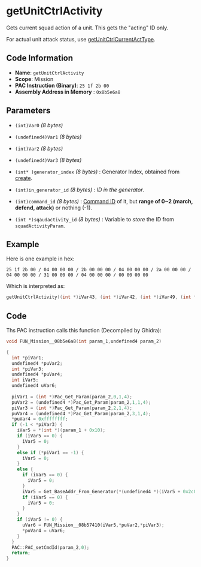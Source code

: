 # getUnitCtrlActivity

Gets current squad action of a unit. This gets the "acting" ID only.

For actual unit attack status, use [getUnitCtrlCurrentActType](./getunitctrlactivity.md).

## Code Information

- **Name**: `getUnitCtrlActivity`
- **Scope**: Mission
- **PAC Instruction (Binary)**: `25 1f 2b 00`
- **Assembly Address in Memory** : `0x8b5e6a8`

## Parameters

- `(int)Var0` *(8 bytes)*
- `(undefined4)Var1` *(8 bytes)*
- `(int)Var2` *(8 bytes)*
- `(undefined4)Var3` *(8 bytes)*

- `(int* )generator_index` *(8 bytes)* : Generator Index, obtained from [create](./create.md).
- `(int)in_generator_id` *(8 bytes)* : *ID in the generator*.
- `(int)command_id` *(8 bytes)* : [Command ID](./guide/reference-table.md#command-ids) of it, but **range of 0~2 (march, defend, attack)** or nothing (-1).
- `(int *)sqaudactivity_id` *(8 bytes)* : Variable to *store* the ID from `squadActivityParam`.

## Example

Here is one example in hex:

```25 1f 2b 00 / 04 00 00 00 / 2b 00 00 00 / 04 00 00 00 / 2a 00 00 00 / 04 00 00 00 / 31 00 00 00 / 04 00 00 00 / 00 00 00 00```

Which is interpreted as:

```c
getUnitCtrlActivity((int *)iVar43, (int *)iVar42, (int *)iVar49, (int *)iVar0)
```

## Code

Ths PAC instruction calls this function (Decompiled by Ghidra):

```c
void FUN_Mission__08b5e6a8(int param_1,undefined4 param_2)

{
  int *piVar1;
  undefined4 *puVar2;
  int *piVar3;
  undefined4 *puVar4;
  int iVar5;
  undefined4 uVar6;
  
  piVar1 = (int *)Pac_Get_Param(param_2,0,1,4);
  puVar2 = (undefined4 *)Pac_Get_Param(param_2,1,1,4);
  piVar3 = (int *)Pac_Get_Param(param_2,2,1,4);
  puVar4 = (undefined4 *)Pac_Get_Param(param_2,3,1,4);
  *puVar4 = 0xffffffff;
  if (-1 < *piVar3) {
    iVar5 = *(int *)(param_1 + 0x10);
    if (iVar5 == 0) {
      iVar5 = 0;
    }
    else if (*piVar1 == -1) {
      iVar5 = 0;
    }
    else {
      if (iVar5 == 0) {
        iVar5 = 0;
      }
      iVar5 = Get_BaseAddr_From_Generator(*(undefined4 *)(iVar5 + 0x2c8), *piVar1);
      if (iVar5 == 0) {
        iVar5 = 0;
      }
    }
    if (iVar5 != 0) {
      uVar6 = FUN_Mission__08b57410(iVar5,*puVar2,*piVar3);
      *puVar4 = uVar6;
    }
  }
  PAC::PAC_setCmdId(param_2,0);
  return;
}
```

